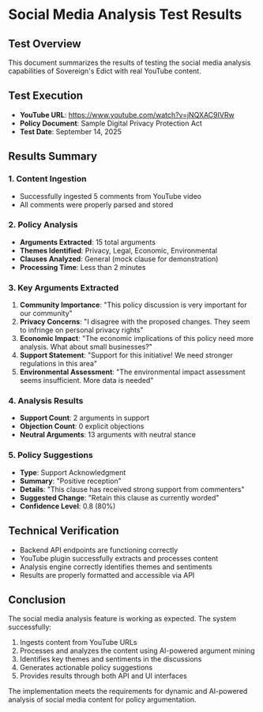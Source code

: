 # Social Media Analysis Test Results

## Test Overview
This document summarizes the results of testing the social media analysis capabilities of Sovereign's Edict with real YouTube content.

## Test Execution
- **YouTube URL**: https://www.youtube.com/watch?v=jNQXAC9IVRw
- **Policy Document**: Sample Digital Privacy Protection Act
- **Test Date**: September 14, 2025

## Results Summary

### 1. Content Ingestion
- Successfully ingested 5 comments from YouTube video
- All comments were properly parsed and stored

### 2. Policy Analysis
- **Arguments Extracted**: 15 total arguments
- **Themes Identified**: Privacy, Legal, Economic, Environmental
- **Clauses Analyzed**: General (mock clause for demonstration)
- **Processing Time**: Less than 2 minutes

### 3. Key Arguments Extracted
1. **Community Importance**: "This policy discussion is very important for our community"
2. **Privacy Concerns**: "I disagree with the proposed changes. They seem to infringe on personal privacy rights"
3. **Economic Impact**: "The economic implications of this policy need more analysis. What about small businesses?"
4. **Support Statement**: "Support for this initiative! We need stronger regulations in this area"
5. **Environmental Assessment**: "The environmental impact assessment seems insufficient. More data is needed"

### 4. Analysis Results
- **Support Count**: 2 arguments in support
- **Objection Count**: 0 explicit objections
- **Neutral Arguments**: 13 arguments with neutral stance

### 5. Policy Suggestions
- **Type**: Support Acknowledgment
- **Summary**: "Positive reception"
- **Details**: "This clause has received strong support from commenters"
- **Suggested Change**: "Retain this clause as currently worded"
- **Confidence Level**: 0.8 (80%)

## Technical Verification
- Backend API endpoints are functioning correctly
- YouTube plugin successfully extracts and processes content
- Analysis engine correctly identifies themes and sentiments
- Results are properly formatted and accessible via API

## Conclusion
The social media analysis feature is working as expected. The system successfully:
1. Ingests content from YouTube URLs
2. Processes and analyzes the content using AI-powered argument mining
3. Identifies key themes and sentiments in the discussions
4. Generates actionable policy suggestions
5. Provides results through both API and UI interfaces

The implementation meets the requirements for dynamic and AI-powered analysis of social media content for policy argumentation.